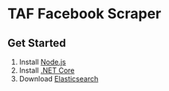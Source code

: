 # TAF Facebook Scraper

## Get Started
1. Install [Node.js](https://nodejs.org/)
2. Install [.NET Core](http://dot.net/)
3. Download [Elasticsearch](https://www.elastic.co/downloads/elasticsearch)
